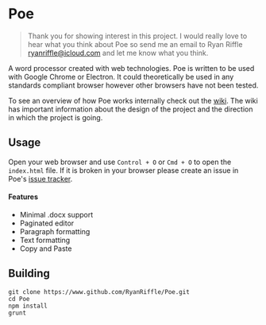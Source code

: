 # Poe
> Thank you for showing interest in this project. I would really love to hear what you think about Poe so send me an email to Ryan Riffle <ryanriffle@icloud.com> and let me know what you think.

A word processor created with web technologies. Poe is written to be used with
Google Chrome or Electron. It could theoretically be used in any standards
compliant browser however other browsers have not been tested.

To see an overview of how Poe works internally check out the [wiki](https://www.github.com/RyanRiffle/Poe/wiki). The wiki has important information about the design of the project and the direction in which the project is going.

## Usage
Open your web browser and use  `Control + O` or `Cmd + O` to open the `index.html` file. If it is broken in your browser please create an issue in Poe's [issue tracker](https://www.github.com/RyanRiffle/Poe/issues).

#### Features
+ Minimal .docx support
+ Paginated editor
+ Paragraph formatting
+ Text formatting
+ Copy and Paste

## Building
```
git clone https://www.github.com/RyanRiffle/Poe.git
cd Poe
npm install
grunt
```
